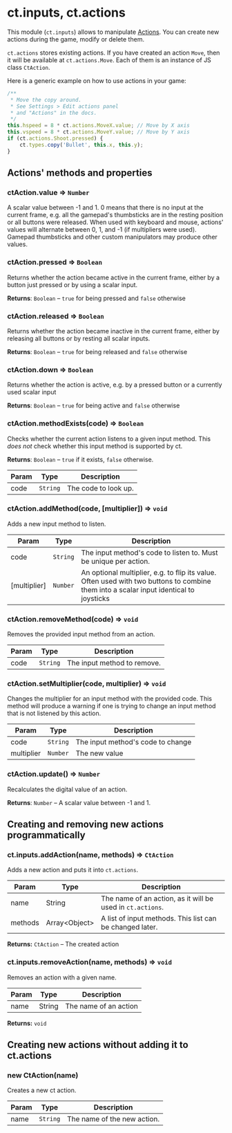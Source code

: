 # ct.inputs, ct.actions

This module (`ct.inputs`) allows to manipulate [Actions](/actions.html). You can create new actions during the game, modify or delete them.

`ct.actions` stores existing actions. If you have created an action `Move`, then it will be available at `ct.actions.Move`. Each of them is an instance of JS class `CtAction`.

Here is a generic example on how to use actions in your game:

```js
/**
 * Move the copy around.
 * See Settings > Edit actions panel
 * and "Actions" in the docs.
 */
this.hspeed = 8 * ct.actions.MoveX.value; // Move by X axis
this.vspeed = 8 * ct.actions.MoveY.value; // Move by Y axis
if (ct.actions.Shoot.pressed) {
    ct.types.copy('Bullet', this.x, this.y);
}
```

## Actions' methods and properties

### ctAction.value ⇒ <code>Number</code>

A scalar value between -1 and 1. 0 means that there is no input at the current frame, e.g. all the gamepad's thumbsticks are in the resting position or all buttons were released. When used with keyboard and mouse, actions' values will alternate between 0, 1, and -1 (if multipliers were used). Gamepad thumbsticks and other custom manipulators may produce other values.

### ctAction.pressed ⇒ <code>Boolean</code>
Returns whether the action became active in the current frame, either by a button just pressed or by using a scalar input.

**Returns**: <code>Boolean</code> – `true` for being pressed and `false` otherwise 

### ctAction.released ⇒ <code>Boolean</code>
Returns whether the action became inactive in the current frame,
either by releasing all buttons or by resting all scalar inputs.

**Returns**: <code>Boolean</code> – `true` for being released and `false` otherwise 

### ctAction.down ⇒ <code>Boolean</code>
Returns whether the action is active, e.g. by a pressed button
or a currently used scalar input

**Returns**: <code>Boolean</code> – `true` for being active and `false` otherwise 

### ctAction.methodExists(code) ⇒ <code>Boolean</code>
Checks whether the current action listens to a given input method.
This *does not* check whether this input method is supported by ct.

**Returns**: <code>Boolean</code> – `true` if it exists, `false` otherwise.  

| Param | Type | Description |
| --- | --- | --- |
| code | <code>String</code> | The code to look up. |

### ctAction.addMethod(code, [multiplier]) ⇒ <code>void</code>
Adds a new input method to listen.

| Param | Type | Description |
| --- | --- | --- |
| code | <code>String</code> | The input method's code to listen to. Must be unique per action. |
| [multiplier] | <code>Number</code> | An optional multiplier, e.g. to flip its value. Often used with two buttons to combine them into a scalar input identical to joysticks |

### ctAction.removeMethod(code) ⇒ <code>void</code>
Removes the provided input method from an action.

| Param | Type | Description |
| --- | --- | --- |
| code | <code>String</code> | The input method to remove. |

### ctAction.setMultiplier(code, multiplier) ⇒ <code>void</code>
Changes the multiplier for an input method with the provided code.
This method will produce a warning if one is trying to change an input method that is not listened by this action.

| Param | Type | Description |
| --- | --- | --- |
| code | <code>String</code> | The input method's code to change |
| multiplier | <code>Number</code> | The new value |

### ctAction.update() ⇒ <code>Number</code>
Recalculates the digital value of an action.

**Returns**: <code>Number</code> – A scalar value between -1 and 1.

## Creating and removing new actions programmatically

### ct.inputs.addAction(name, methods) ⇒ <code>CtAction</code>

Adds a new action and puts it into `ct.actions`.

| Param | Type | Description |
| --- | --- | --- |
name|String|The name of an action, as it will be used in `ct.actions`.
methods|Array\<Object\>|A list of input methods. This list can be changed later.

**Returns:** `CtAction` – The created action

### ct.inputs.removeAction(name, methods) ⇒ <code>void</code>

Removes an action with a given name.


| Param | Type | Description |
| --- | --- | --- |
name|String|The name of an action

**Returns:** `void` 

## Creating new actions without adding it to ct.actions

### new CtAction(name)
Creates a new ct action.

| Param | Type | Description |
| --- | --- | --- |
| name | <code>String</code> | The name of the new action. |

